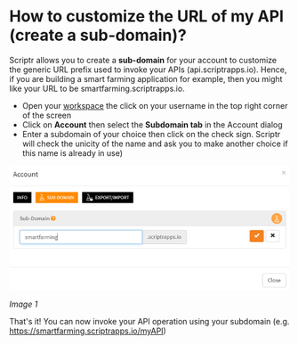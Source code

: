 # How to customize the URL of my API (create a sub-domain)?

Scriptr allows you to create a **sub-domain** for your account to customize the generic URL prefix used to invoke your APIs (api.scriptrapps.io). 
Hence, if you are building a smart farming application for example, then you might like your URL to be smartfarming.scriptrapps.io. 

- Open your [workspace](https://www.scriptr.io/workspace) the click on your username in the top right corner of the screen
- Click on **Account** then select the **Subdomain tab** in the Account dialog
- Enter a subdomain of your choice then click on the check sign. Scriptr will check the unicity of the name and ask you to make another choice if this name is already in use)

![Create a Subdomain](./images/create_subdomain.png)

*Image 1*

That's it! You can now invoke your API operation using your subdomain (e.g. https://smartfarming.scriptrapps.io/myAPI)
